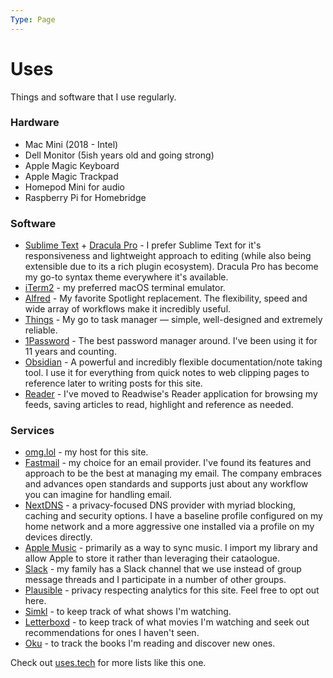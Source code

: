 ```yaml
---
Type: Page
---
```


# Uses

Things and software that I use regularly.

### Hardware
- Mac Mini (2018 - Intel)
- Dell Monitor (5ish years old and going strong)
- Apple Magic Keyboard
- Apple Magic Trackpad
- Homepod Mini for audio
- Raspberry Pi for Homebridge

### Software
- [Sublime Text](https://www.sublimetext.com) + [Dracula Pro](https://draculatheme.com/pro) - I prefer Sublime Text for it's responsiveness and lightweight approach to editing (while also being extensible due to its a rich plugin ecosystem). Dracula Pro has become my go-to syntax theme everywhere it's available.
- [iTerm2](https://iterm2.com) - my preferred macOS terminal emulator.
- [Alfred](https://alfredapp.com) - My favorite Spotlight replacement. The flexibility, speed and wide array of workflows make it incredibly useful.
- [Things](https://culturedcode.com/things) - My go to task manager — simple, well-designed and extremely reliable.
- [1Password](https://1password.com) - The best password manager around. I've been using it for 11 years and counting.
- [Obsidian](https://obsidian.md) - A powerful and incredibly flexible documentation/note taking tool. I use it for everything from quick notes to web clipping pages to reference later to writing posts for this site.
- [Reader](https://readwise.io/read) - I've moved to Readwise's Reader application for browsing my feeds, saving articles to read, highlight and reference as needed.

### Services
- [omg.lol](https://home.omg.lol/referred-by/cory) - my host for this site.
- [Fastmail](https://ref.fm/u28939392) - my choice for an email provider. I've found its features and approach to be the best at managing my email. The company embraces and advances open standards and supports just about any workflow you can imagine for handling email.
- [NextDNS](https://nextdns.io/?from=m56mt3z6) - a privacy-focused DNS provider with myriad blocking, caching and security options. I have a baseline profile configured on my home network and a more aggressive one installed via a profile on my devices directly.
- [Apple Music](https://music.apple.com) - primarily as a way to sync music. I import my library and allow Apple to store it rather than leveraging their cataologue.
- [Slack](http://slack.com) - my family has a Slack channel that we use instead of group message threads and I participate in a number of other groups.
- [Plausible](https://plausible.io) - privacy respecting analytics for this site. Feel free to opt out here.
- [Simkl](https://simkl.com) - to keep track of what shows I'm watching.
- [Letterboxd](https://letterboxd.com) - to keep track of what movies I'm watching and seek out recommendations for ones I haven't seen.
- [Oku](https://oku.club) - to track the books I'm reading and discover new ones.

Check out [uses.tech](https://uses.tech) for more lists like this one.
